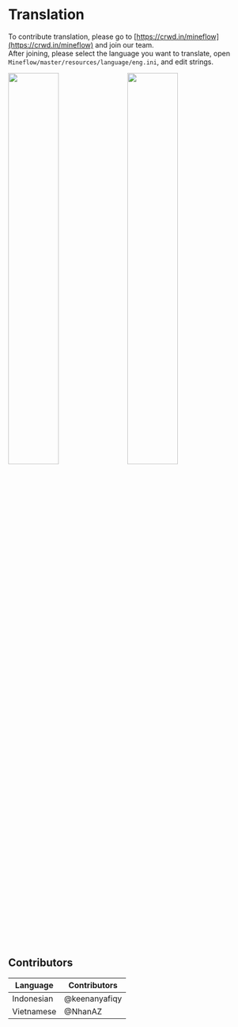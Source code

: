 # Translation

To contribute translation, please go to [https://crwd.in/mineflow](https://crwd.in/mineflow) and join our team.  
After joining, please select the language you want to translate, open `Mineflow/master/resources/language/eng.ini`, and edit strings.

<img src="https://user-images.githubusercontent.com/35859665/193583810-a9c346cd-dc6f-4455-aa4f-fac7ee7da69b.png" style="width: 45%; height: auto; margin-right: 2%;">
<img src="https://user-images.githubusercontent.com/35859665/193584605-f5334d2a-2861-484c-98c5-fcb196c4d749.png" style="width: 45%; height: auto;">

## Contributors

| Language   | Contributors  |
|------------|---------------|
| Indonesian | @keenanyafiqy |
| Vietnamese | @NhanAZ       |

